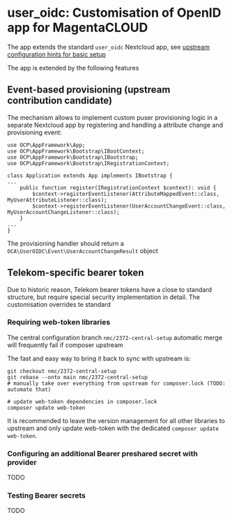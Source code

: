 # user_oidc: Customisation of OpenID app for MagentaCLOUD

The app extends the standard `user_oidc` Nextcloud app,
see [upstream configuration hints for basic setup](https://github.com/nextcloud/user_oidc/README.md)

The app is extended by the following features

## Event-based provisioning (upstream contribution candidate)
The mechanism allows to implement custom puser provisioning logic in a separate Nextcloud app by
registering and handling a attribute change and provisioning event:

```
use OCP\AppFramework\App;
use OCP\AppFramework\Bootstrap\IBootContext;
use OCP\AppFramework\Bootstrap\IBootstrap;
use OCP\AppFramework\Bootstrap\IRegistrationContext;

class Application extends App implements IBootstrap {
...
	public function register(IRegistrationContext $context): void {
		$context->registerEventListener(AttributeMappedEvent::class, MyUserAttributeListener::class);
		$context->registerEventListener(UserAccountChangeEvent::class, MyUserAccountChangeListener::class);
	}
...
}
```
The provisioning handler should return a `OCA\UserOIDC\Event\UserAccountChangeResult` object

## Telekom-specific bearer token

Due to historic reason, Telekom bearer tokens have a close to standard structure, but
require special security implementation in detail. The customisation overrides te standard


### Requiring web-token libraries
The central configuration branch `nmc/2372-central-setup` automatic merge will frequently fail if composer
upstream 

The fast and easy way to bring it back to sync with upstream is:
```
git checkout nmc/2372-central-setup
git rebase --onto main nmc/2372-central-setup
# manually take over everything from upstream for composer.lock (TODO: automate that)

# update web-token dependencies in composer.lock
composer update web-token
```
It is recommended to leave the version management for all other libraries to upstream
and only update web-token with the dedicated `composer update web-token`. 


### Configuring an additional Bearer preshared secret with provider
TODO

### Testing Bearer secrets
TODO